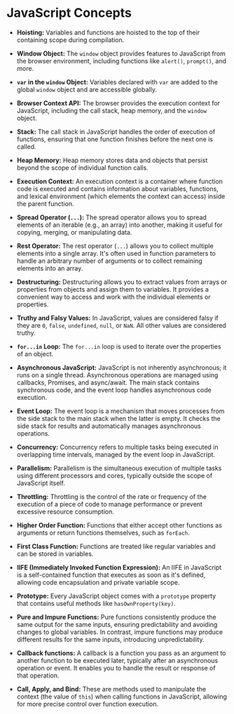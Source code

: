 # JavaScript Concepts

- **Hoisting:** Variables and functions are hoisted to the top of their containing scope during compilation.

- **Window Object:** The `window` object provides features to JavaScript from the browser environment, including functions like `alert()`, `prompt()`, and more.

- **`var` in the `window` Object:** Variables declared with `var` are added to the global `window` object and are accessible globally.

- **Browser Context API:** The browser provides the execution context for JavaScript, including the call stack, heap memory, and the `window` object.

- **Stack:** The call stack in JavaScript handles the order of execution of functions, ensuring that one function finishes before the next one is called.

- **Heap Memory:** Heap memory stores data and objects that persist beyond the scope of individual function calls.

- **Execution Context:** An execution context is a container where function code is executed and contains information about variables, functions, and lexical environment (which elements the context can access) inside the parent function.

- **Spread Operator (`...`):** The spread operator allows you to spread elements of an iterable (e.g., an array) into another, making it useful for copying, merging, or manipulating data.

- **Rest Operator:** The rest operator (`...`) allows you to collect multiple elements into a single array. It's often used in function parameters to handle an arbitrary number of arguments or to collect remaining elements into an array.

- **Destructuring:** Destructuring allows you to extract values from arrays or properties from objects and assign them to variables. It provides a convenient way to access and work with the individual elements or properties.

- **Truthy and Falsy Values:** In JavaScript, values are considered falsy if they are `0`, `false`, `undefined`, `null`, or `NaN`. All other values are considered truthy.

- **`for...in` Loop:** The `for...in` loop is used to iterate over the properties of an object.

- **Asynchronous JavaScript:** JavaScript is not inherently asynchronous; it runs on a single thread. Asynchronous operations are managed using callbacks, Promises, and async/await. The main stack contains synchronous code, and the event loop handles asynchronous code execution.

- **Event Loop:** The event loop is a mechanism that moves processes from the side stack to the main stack when the latter is empty. It checks the side stack for results and automatically manages asynchronous operations.

- **Concurrency:** Concurrency refers to multiple tasks being executed in overlapping time intervals, managed by the event loop in JavaScript.

- **Parallelism:** Parallelism is the simultaneous execution of multiple tasks using different processors and cores, typically outside the scope of JavaScript itself.

- **Throttling:** Throttling is the control of the rate or frequency of the execution of a piece of code to manage performance or prevent excessive resource consumption.

- **Higher Order Function:** Functions that either accept other functions as arguments or return functions themselves, such as `forEach`.

- **First Class Function:** Functions are treated like regular variables and can be stored in variables.

- **IIFE (Immediately Invoked Function Expression):** An IIFE in JavaScript is a self-contained function that executes as soon as it's defined, allowing code encapsulation and private variable scope.

- **Prototype:** Every JavaScript object comes with a `prototype` property that contains useful methods like `hasOwnProperty(key)`.

- **Pure and Impure Functions:** Pure functions consistently produce the same output for the same inputs, ensuring predictability and avoiding changes to global variables. In contrast, impure functions may produce different results for the same inputs, introducing unpredictability.
- **Callback functions:** A callback is a function you pass as an argument to another function to be executed later, typically after an asynchronous operation or event. It enables you to handle the result or response of that operation.

- **Call, Apply, and Bind:** These are methods used to manipulate the context (the value of `this`) when calling functions in JavaScript, allowing for more precise control over function execution.
